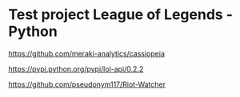 # Test project League of Legends - Python

https://github.com/meraki-analytics/cassiopeia

https://pypi.python.org/pypi/lol-api/0.2.2

https://github.com/pseudonym117/Riot-Watcher

